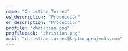 ```yaml
---
name: "Christian Torres"
es_description: "Producción"
en_description: "Production"
profile: "christian.png"
profileback: "christian.png"
mail: "christian.torres@kapturaprojects.com"
---
```

